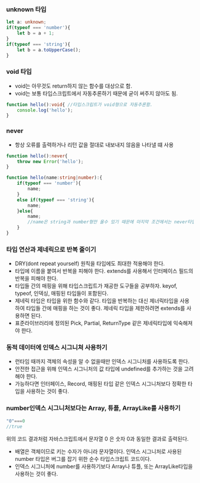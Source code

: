 ### unknown 타입

```typescript 
let a: unknown;
if(typeof === 'number'){
    let b = a + 1;
}
if(typeof === 'string'){
    let b = a.toUpperCase();
}
```

### void 타입
- void는 아무것도 return하지 않는 함수를 대상으로 함.
- void는 보통 타입스크립트에서 자동추론하기 때문에 굳이 써주지 않아도 됨.
```typescript 
function hello():void{ //타입스크립트가 void형으로 자동추론함.
    console.log('hello');
}
```

### never
- 항상 오류를 출력하거나 리턴 값을 절대로 내보내지 않음을 나타낼 떄 사용

```typescript
function hello():never{
    throw new Error('hello');
}

function hello(name:string|number):{
    if(typeof === 'number'){
        name;
    }
    else if(typeof === 'string'){
        name;
    }else{
        name;
        //name은 string과 number형만 올수 있기 때문에 마지막 조건에서는 never타입으로 처리
    }
}
```

### 타입 연산과 제네릭으로 반복 줄이기
- DRY(dont repeat yourself) 원칙을 타입에도 최대한 적용해야 한다.
- 타입에 이름을 붙여서 반복을 피해야 한다. extends를 사용해서 인터페이스 필드의 반복을 피해야 한다.
- 타입들 간의 매핑을 위해 타입스크립트가 재공한 도구들을 공부하자. keyof, typeof, 인덱싱, 매핑된 타입들이 포함된다.
- 제네릭 타입은 타입을 위한 함수와 같다. 타입을 반복하는 대신 제너릭타입을 사용하여 타입들 간에 매핑을 하는 것이 좋다. 제네릭 타입을 제한하려면 extends를 사용하면 된다.
- 표준라이브러리에 정의된 Pick, Partial, ReturnType 같은 제네릭타입에 익숙해져야 한다.

### 동적 데이터에 인덱스 시그니쳐 사용하기
- 런타임 때까지 객체의 속성을 알 수 없을때만 인덱스 시그니처를 사용하도록 한다.
- 안전한 접근을 위해 인덱스 시그니처의 값 타입에 undefined를 추가하는 것을 고려해야 한다.
- 가능하다면 인터페이스, Record, 매핑된 타입 같은 인덱스 시그니처보다 정확한 타입을 사용하는 것이 좋다.

### number인덱스 시그니처보다는 Array, 튜플, ArrayLike를 사용하기
```ts
"0"===0 
//true
```
  위의 코드 결과처럼 자바스크립트에서 문자열 0 은 숫자 0과 동일한 결과로 출력된다.
- 배열은 객체이므로 키는 수자가 아니라 문자열이다. 인덱스 시그니처로 사용된 number 타입은 버그를 잡기 위한 순수 타입스크립트 코드이다.
- 인덱스 시그니처에 number를 사용하기보다 Array나 튜플, 또는 ArrayLike타입을 사용하는 것이 좋다.
